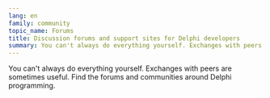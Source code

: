 ```yaml
---
lang: en
family: community
topic_name: Forums
title: Discussion forums and support sites for Delphi developers
summary: You can't always do everything yourself. Exchanges with peers are sometimes useful. Find the forums and communities around Delphi programming.
---
```

You can't always do everything yourself. Exchanges with peers are sometimes useful. Find the forums and communities around Delphi programming.